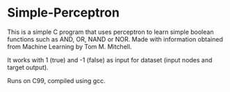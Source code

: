 # Simple-Perceptron
This is a simple C program that uses perceptron to learn simple boolean functions
such as AND, OR, NAND or NOR. Made with information obtained from Machine Learning by Tom M. Mitchell.

It works with 1 (true) and -1 (false) as input for dataset (input nodes and target output).

Runs on C99, compiled using gcc.
